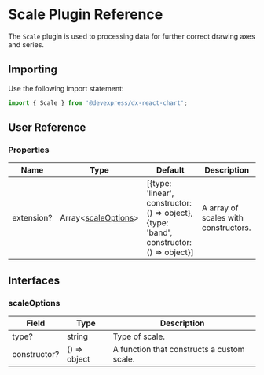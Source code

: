 # Scale Plugin Reference

The `Scale` plugin is used to processing data for further correct drawing axes and series.

## Importing

Use the following import statement:

```js
import { Scale } from '@devexpress/dx-react-chart';
```

## User Reference

### Properties

Name | Type | Default | Description
-----|------|---------|------------
extension? | Array&lt;[scaleOptions](#scaleoptions)&gt; | [{type: 'linear', constructor: () => object}, {type: 'band', constructor: () => object}] | A array of scales with constructors.

## Interfaces

### scaleOptions

Field | Type | Description
------|------|------------
type? | string | Type of scale.
constructor? | () => object | A function that constructs a custom scale.
